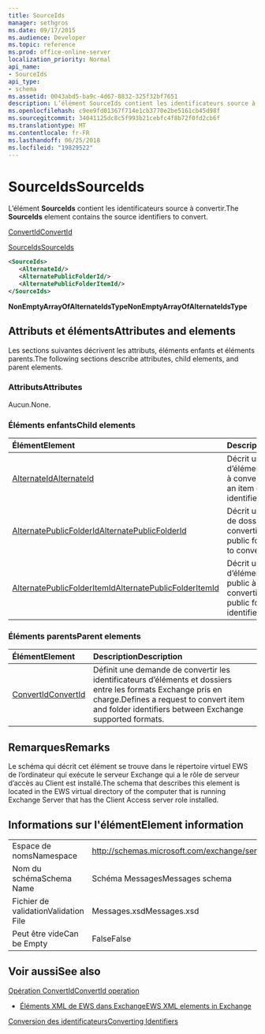 ```yaml
---
title: SourceIds
manager: sethgros
ms.date: 09/17/2015
ms.audience: Developer
ms.topic: reference
ms.prod: office-online-server
localization_priority: Normal
api_name:
- SourceIds
api_type:
- schema
ms.assetid: 0043abd5-ba9c-4d67-8832-325f32bf7651
description: L’élément SourceIds contient les identificateurs source à convertir.
ms.openlocfilehash: c9ee9fd01367f714e1cb3770e2be5161cb45d98f
ms.sourcegitcommit: 34041125dc8c5f993b21cebfc4f8b72f0fd2cb6f
ms.translationtype: MT
ms.contentlocale: fr-FR
ms.lasthandoff: 06/25/2018
ms.locfileid: "19829522"
---
```

# <a name="sourceids"></a><span data-ttu-id="595b9-103">SourceIds</span><span class="sxs-lookup"><span data-stu-id="595b9-103">SourceIds</span></span>

<span data-ttu-id="595b9-104">L’élément **SourceIds** contient les identificateurs source à convertir.</span><span class="sxs-lookup"><span data-stu-id="595b9-104">The **SourceIds** element contains the source identifiers to convert.</span></span> 
  
[<span data-ttu-id="595b9-105">ConvertId</span><span class="sxs-lookup"><span data-stu-id="595b9-105">ConvertId</span></span>](convertid.md)
  
[<span data-ttu-id="595b9-106">SourceIds</span><span class="sxs-lookup"><span data-stu-id="595b9-106">SourceIds</span></span>](sourceids.md)
  
```xml
<SourceIds>
   <AlternateId/>
   <AlternatePublicFolderId/>
   <AlternatePublicFolderItemId/>
</SourceIds>
```

 <span data-ttu-id="595b9-107">**NonEmptyArrayOfAlternateIdsType**</span><span class="sxs-lookup"><span data-stu-id="595b9-107">**NonEmptyArrayOfAlternateIdsType**</span></span>
## <a name="attributes-and-elements"></a><span data-ttu-id="595b9-108">Attributs et éléments</span><span class="sxs-lookup"><span data-stu-id="595b9-108">Attributes and elements</span></span>

<span data-ttu-id="595b9-109">Les sections suivantes décrivent les attributs, éléments enfants et éléments parents.</span><span class="sxs-lookup"><span data-stu-id="595b9-109">The following sections describe attributes, child elements, and parent elements.</span></span>
  
### <a name="attributes"></a><span data-ttu-id="595b9-110">Attributs</span><span class="sxs-lookup"><span data-stu-id="595b9-110">Attributes</span></span>

<span data-ttu-id="595b9-111">Aucun.</span><span class="sxs-lookup"><span data-stu-id="595b9-111">None.</span></span>
  
### <a name="child-elements"></a><span data-ttu-id="595b9-112">Éléments enfants</span><span class="sxs-lookup"><span data-stu-id="595b9-112">Child elements</span></span>

|<span data-ttu-id="595b9-113">**Élément**</span><span class="sxs-lookup"><span data-stu-id="595b9-113">**Element**</span></span>|<span data-ttu-id="595b9-114">**Description**</span><span class="sxs-lookup"><span data-stu-id="595b9-114">**Description**</span></span>|
|:-----|:-----|
|[<span data-ttu-id="595b9-115">AlternateId</span><span class="sxs-lookup"><span data-stu-id="595b9-115">AlternateId</span></span>](alternateid.md) <br/> |<span data-ttu-id="595b9-116">Décrit un identificateur d’élément ou le dossier à convertir.</span><span class="sxs-lookup"><span data-stu-id="595b9-116">Describes an item or folder identifier to convert.</span></span>  <br/> |
|[<span data-ttu-id="595b9-117">AlternatePublicFolderId</span><span class="sxs-lookup"><span data-stu-id="595b9-117">AlternatePublicFolderId</span></span>](alternatepublicfolderid.md) <br/> |<span data-ttu-id="595b9-118">Décrit un identificateur de dossier public à convertir.</span><span class="sxs-lookup"><span data-stu-id="595b9-118">Describes a public folder identifier to convert.</span></span>  <br/> |
|[<span data-ttu-id="595b9-119">AlternatePublicFolderItemId</span><span class="sxs-lookup"><span data-stu-id="595b9-119">AlternatePublicFolderItemId</span></span>](alternatepublicfolderitemid.md) <br/> |<span data-ttu-id="595b9-120">Décrit un identificateur d’élément de dossier public à convertir.</span><span class="sxs-lookup"><span data-stu-id="595b9-120">Describes a public folder item identifier to convert.</span></span>  <br/> |
   
### <a name="parent-elements"></a><span data-ttu-id="595b9-121">Éléments parents</span><span class="sxs-lookup"><span data-stu-id="595b9-121">Parent elements</span></span>

|<span data-ttu-id="595b9-122">**Élément**</span><span class="sxs-lookup"><span data-stu-id="595b9-122">**Element**</span></span>|<span data-ttu-id="595b9-123">**Description**</span><span class="sxs-lookup"><span data-stu-id="595b9-123">**Description**</span></span>|
|:-----|:-----|
|[<span data-ttu-id="595b9-124">ConvertId</span><span class="sxs-lookup"><span data-stu-id="595b9-124">ConvertId</span></span>](convertid.md) <br/> |<span data-ttu-id="595b9-125">Définit une demande de convertir les identificateurs d’éléments et dossiers entre les formats Exchange pris en charge.</span><span class="sxs-lookup"><span data-stu-id="595b9-125">Defines a request to convert item and folder identifiers between Exchange supported formats.</span></span>  <br/> |
   
## <a name="remarks"></a><span data-ttu-id="595b9-126">Remarques</span><span class="sxs-lookup"><span data-stu-id="595b9-126">Remarks</span></span>

<span data-ttu-id="595b9-127">Le schéma qui décrit cet élément se trouve dans le répertoire virtuel EWS de l’ordinateur qui exécute le serveur Exchange qui a le rôle de serveur d’accès au Client est installé.</span><span class="sxs-lookup"><span data-stu-id="595b9-127">The schema that describes this element is located in the EWS virtual directory of the computer that is running Exchange Server that has the Client Access server role installed.</span></span>
  
## <a name="element-information"></a><span data-ttu-id="595b9-128">Informations sur l'élément</span><span class="sxs-lookup"><span data-stu-id="595b9-128">Element information</span></span>

|||
|:-----|:-----|
|<span data-ttu-id="595b9-129">Espace de noms</span><span class="sxs-lookup"><span data-stu-id="595b9-129">Namespace</span></span>  <br/> |http://schemas.microsoft.com/exchange/services/2006/messages  <br/> |
|<span data-ttu-id="595b9-130">Nom du schéma</span><span class="sxs-lookup"><span data-stu-id="595b9-130">Schema Name</span></span>  <br/> |<span data-ttu-id="595b9-131">Schéma Messages</span><span class="sxs-lookup"><span data-stu-id="595b9-131">Messages schema</span></span>  <br/> |
|<span data-ttu-id="595b9-132">Fichier de validation</span><span class="sxs-lookup"><span data-stu-id="595b9-132">Validation File</span></span>  <br/> |<span data-ttu-id="595b9-133">Messages.xsd</span><span class="sxs-lookup"><span data-stu-id="595b9-133">Messages.xsd</span></span>  <br/> |
|<span data-ttu-id="595b9-134">Peut être vide</span><span class="sxs-lookup"><span data-stu-id="595b9-134">Can be Empty</span></span>  <br/> |<span data-ttu-id="595b9-135">False</span><span class="sxs-lookup"><span data-stu-id="595b9-135">False</span></span>  <br/> |
   
## <a name="see-also"></a><span data-ttu-id="595b9-136">Voir aussi</span><span class="sxs-lookup"><span data-stu-id="595b9-136">See also</span></span>



[<span data-ttu-id="595b9-137">Opération ConvertId</span><span class="sxs-lookup"><span data-stu-id="595b9-137">ConvertId operation</span></span>](convertid-operation.md)


- [<span data-ttu-id="595b9-138">Éléments XML de EWS dans Exchange</span><span class="sxs-lookup"><span data-stu-id="595b9-138">EWS XML elements in Exchange</span></span>](ews-xml-elements-in-exchange.md)


[<span data-ttu-id="595b9-139">Conversion des identificateurs</span><span class="sxs-lookup"><span data-stu-id="595b9-139">Converting Identifiers</span></span>](http://msdn.microsoft.com/library/a5391746-b6ef-4f48-8fc8-8255258651aa%28Office.15%29.aspx)


